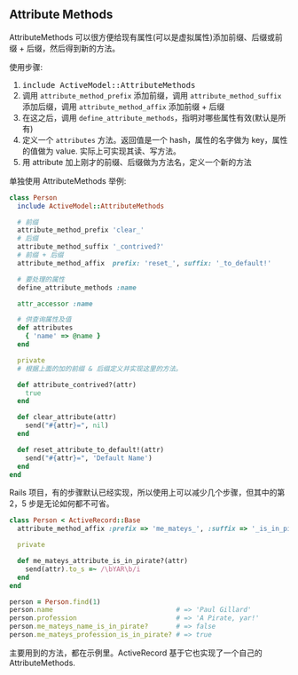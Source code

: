 ## Attribute Methods

AttributeMethods 可以很方便给现有属性(可以是虚拟属性)添加前缀、后缀或前缀 + 后缀，然后得到新的方法。

使用步骤:

1. <tt>include ActiveModel::AttributeMethods</tt>
2. 调用 `attribute_method_prefix` 添加前缀，调用 `attribute_method_suffix` 添加后缀，调用 `attribute_method_affix` 添加前缀 + 后缀
3. 在这之后，调用 `define_attribute_methods`，指明对哪些属性有效(默认是所有)
4. 定义一个 `attributes` 方法。返回值是一个 hash，属性的名字做为 key，属性的值做为 value. 实际上可实现其读、写方法。
5. 用 attribute 加上刚才的前缀、后缀做为方法名，定义一个新的方法

单独使用 AttributeMethods 举例:

```ruby
class Person
  include ActiveModel::AttributeMethods

  # 前缀
  attribute_method_prefix 'clear_'
  # 后缀
  attribute_method_suffix '_contrived?'
  # 前缀 + 后缀
  attribute_method_affix  prefix: 'reset_', suffix: '_to_default!'

  # 要处理的属性
  define_attribute_methods :name

  attr_accessor :name

  # 供查询属性及值
  def attributes
    { 'name' => @name }
  end

  private
  # 根据上面的加的前缀 & 后缀定义并实现这里的方法。

  def attribute_contrived?(attr)
    true
  end

  def clear_attribute(attr)
    send("#{attr}=", nil)
  end

  def reset_attribute_to_default!(attr)
    send("#{attr}=", 'Default Name')
  end
end
```

Rails 项目，有的步骤默认已经实现，所以使用上可以减少几个步骤，但其中的第 2，5 步是无论如何都不可省。

```ruby
class Person < ActiveRecord::Base
  attribute_method_affix :prefix => 'me_mateys_', :suffix => '_is_in_pirate?'

  private

  def me_mateys_attribute_is_in_pirate?(attr)
    send(attr).to_s =~ /\bYAR\b/i
  end
end

person = Person.find(1)
person.name                               # => 'Paul Gillard'
person.profession                         # => 'A Pirate, yar!'
person.me_mateys_name_is_in_pirate?       # => false
person.me_mateys_profession_is_in_pirate? # => true
```

主要用到的方法，都在示例里。ActiveRecord 基于它也实现了一个自己的 AttributeMethods.

